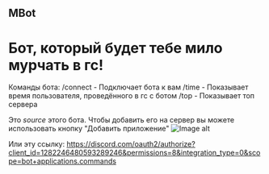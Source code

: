 ## MBot

# Бот, который будет тебе мило мурчать в гс!

Команды бота:
/connect - Подключает бота к вам
/time - Показывает время пользователя, проведённого в гс с ботом
/top - Показывает топ сервера

Это _source_ этого бота. Чтобы добавить его на сервер вы можете использовать кнопку "Добавить приложение"
![Image alt](https://github.com/Blaing7542/Blaing7542/raw/blob/main/photo.png)

Или эту ссылку:
https://discord.com/oauth2/authorize?client_id=1282246480593289246&permissions=8&integration_type=0&scope=bot+applications.commands
